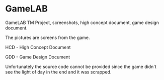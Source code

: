 # GameLAB
GameLAB TM Project, screenshots, high concept document, game design document.

The pictures are screens from the game.

HCD - High Concept Document

GDD - Game Design Document

Unfortunately the source code cannot be provided since the game didn't see the light of day in the end and it was scrapped.
